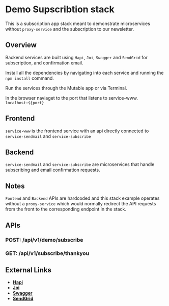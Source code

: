 Demo Supscribtion stack
===

This is a subscription app stack meant to demonstrate microservices without `proxy-service` and the subscription to our newsletter.

## Overview

Backend services are built using `Hapi`, `Joi`, `Swagger` and `SendGrid` for subscription, and confirmation email.

Install all the dependencies by navigating into each service and running the `npm install` command.

Run the services through the Mutable app or via Terminal.

In the browser naviaget to the port that listens to service-www. `localhost:${port}`

## Frontend
`service-www` is the frontend service with an api directly connected to `service-sendmail` and `service-subscribe`

## Backend
`service-sendmail` and `service-subscribe` are microservices that handle subscribing and email confirmation requests.

## Notes
`Fontend` and `Backend` APIs are hardcoded and this stack example operates without a `proxy-service` which would normally redirect the API requests from the front to the corresponding endpoint in the stack.


APIs
---

### POST: /api/v1/demo/subscribe

### GET: /api/v1/subscribe/thankyou

External Links
---

- [**Hapi**](https://hapijs.com/)
- [**Joi**](https://hapijs.com/tutorials/validation#joi)
- [**Swagger**](https://github.com/glennjones/hapi-swagger)
- [**SendGrid**](https://sendgrid.com/)
